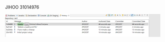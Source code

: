 JIHOO 31014976

![Screenshot](https://github.com/JIHOO1997/comp3111-lab1-2020s/blob/master/Screenshot.png)
